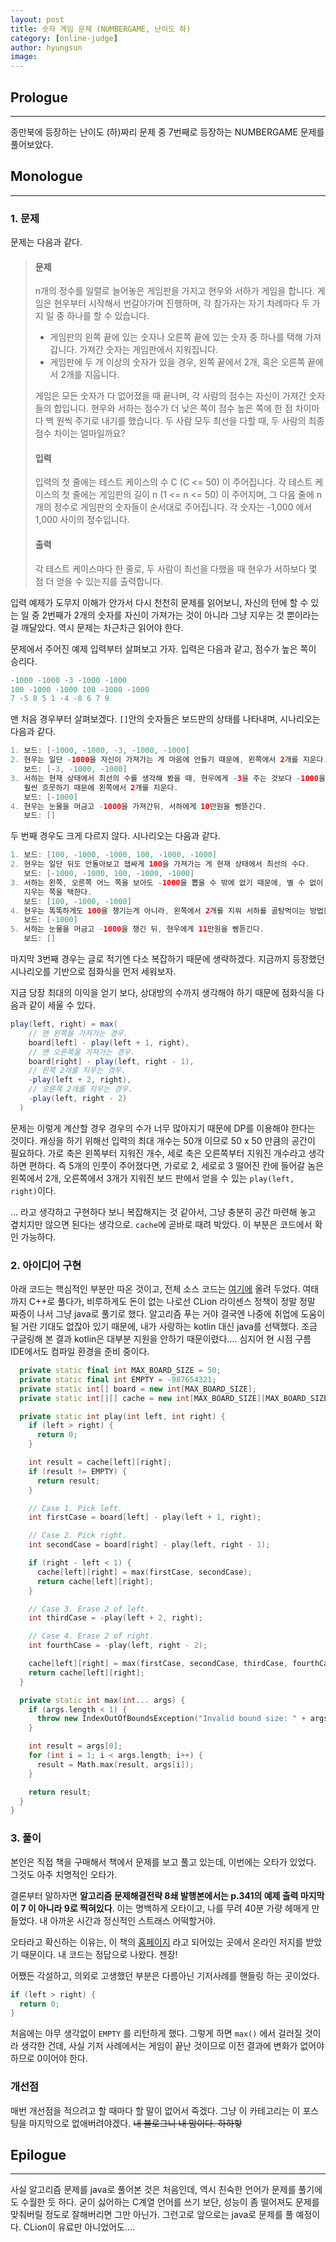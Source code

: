 ```yaml
---
layout: post
title: 숫자 게임 문제 (NUMBERGAME, 난이도 하)
category: [online-judge]
author: hyungsun
image:
---
```


## Prologue

------
종만북에 등장하는 난이도 (하)짜리 문제 중 7번째로 등장하는 NUMBERGAME 문제를 풀어보았다. 

## Monologue

------

### 1. 문제

문제는 다음과 같다.

> #### 문제
>
> n개의 정수를 일렬로 늘어놓은 게임판을 가지고 현우와 서하가 게임을 합니다. 게임은 현우부터 시작해서 번갈아가며 진행하며, 각 참가자는 자기 차례마다 두 가지 일 중 하나를 할 수 있습니다.
>
> - 게임판의 왼쪽 끝에 있는 숫자나 오른쪽 끝에 있는 숫자 중 하나를 택해 가져갑니다. 가져간 숫자는 게임판에서 지워집니다.
> - 게임판에 두 개 이상의 숫자가 있을 경우, 왼쪽 끝에서 2개, 혹은 오른쪽 끝에서 2개를 지웁니다.
>
> 게임은 모든 숫자가 다 없어졌을 때 끝나며, 각 사람의 점수는 자신이 가져간 숫자들의 합입니다. 현우와 서하는 점수가 더 낮은 쪽이 점수 높은 쪽에 한 점 차이마다 백 원씩 주기로 내기를 했습니다. 두 사람 모두 최선을 다할 때, 두 사람의 최종 점수 차이는 얼마일까요?
>
> #### 입력
>
> 입력의 첫 줄에는 테스트 케이스의 수 C (C <= 50) 이 주어집니다. 각 테스트 케이스의 첫 줄에는 게임판의 길이 n (1 <= n <= 50) 이 주어지며, 그 다음 줄에 n 개의 정수로 게임판의 숫자들이 순서대로 주어집니다. 각 숫자는 -1,000 에서 1,000 사이의 정수입니다.
>
> #### 출력
>
> 각 테스트 케이스마다 한 줄로, 두 사람이 최선을 다했을 때 현우가 서하보다 몇 점 더 얻을 수 있는지를 출력합니다.

입력 예제가 도무지 이해가 안가서 다시 천천히 문제를 읽어보니, 자신의 턴에 할 수 있는 일 중 2번째가 2개의 숫자를 자신이 가져가는 것이 아니라 그냥 지우는 것 뿐이라는 걸 깨달았다. 역시 문제는 차근차근 읽어야 한다.

문제에서 주어진 예제 입력부터 살펴보고 가자. 입력은 다음과 같고, 점수가 높은 쪽이 승리다.

```java
-1000 -1000 -3 -1000 -1000 
100 -1000 -1000 100 -1000 -1000 
7 -5 8 5 1 -4 -8 6 7 9 
```

맨 처음 경우부터 살펴보겠다. `[]`안의 숫자들은 보드판의 상태를 나타내며, 시나리오는 다음과 같다.

```java
1. 보드: [-1000, -1000, -3, -1000, -1000]
2. 현우는 일단 -1000을 자신이 가져가는 게 마음에 안들기 때문에, 왼쪽에서 2개를 지운다.
   보드: [-3, -1000, -1000]
3. 서하는 현재 상태에서 최선의 수를 생각해 봤을 때, 현우에게 -3을 주는 것보다 -1000을 주는 편이 
   훨씬 흐뭇하기 때문에 왼쪽에서 2개를 지운다. 
   보드: [-1000]
4. 현우는 눈물을 머금고 -1000을 가져간뒤, 서하에게 10만원을 삥뜯긴다. 
   보드: []
```

두 번째 경우도 크게 다르지 않다. 시나리오는 다음과 같다.

```java
1. 보드: [100, -1000, -1000, 100, -1000, -1000]
2. 현우는 일단 뒤도 안돌아보고 잽싸게 100을 가져가는 게 현재 상태에서 최선의 수다.
   보드: [-1000, -1000, 100, -1000, -1000]
3. 서하는 왼쪽, 오른쪽 어느 쪽을 보아도 -1000을 뽑을 수 밖에 없기 때문에, 별 수 없이 숫자를 2개 
   지우는 쪽을 택한다. 
   보드: [100, -1000, -1000]
4. 현우는 똑똑하게도 100을 챙기는게 아니라, 왼쪽에서 2개를 지워 서하를 골탕먹이는 방법을 택한다.
   보드: [-1000]
5. 서하는 눈물을 머금고 -1000을 챙긴 뒤, 현우에게 11만원을 삥뜯긴다.
   보드: []
```

마지막 3번째 경우는 글로 적기엔 다소 복잡하기 때문에 생략하겠다. 지금까지 등장했던 시나리오를 기반으로 점화식을 먼저 세워보자.

지금 당장 최대의 이익을 얻기 보다, 상대방의 수까지 생각해야 하기 때문에 점화식을 다음과 같이 세울 수 있다.

```java
play(left, right) = max(
	// 맨 왼쪽을 가져가는 경우.
	board[left] - play(left + 1, right),
	// 맨 오른쪽을 가져가는 경우.
	board[right] - play(left, right - 1),
	// 왼쪽 2개를 지우는 경우.
	-play(left + 2, right),
	// 오른쪽 2개를 지우는 경우.
	-play(left, right - 2)
  )
```

문제는 이렇게 계산할 경우 경우의 수가 너무 많아지기 때문에 DP를 이용해야 한다는 것이다. 캐싱을 하기 위해선 입력의 최대 개수는 50개 이므로 50 x 50 만큼의 공간이 필요하다. 가로 축은 왼쪽부터 지워진 개수, 세로 축은 오른쪽부터 지워진 개수라고 생각하면 편하다. 즉 5개의 인풋이 주어졌다면, 가로로 2, 세로로 3 떨어진 칸에 들어갈 놈은 왼쪽에서 2개, 오른쪽에서 3개가 지워진 보드 판에서 얻을 수 있는 `play(left, right)`이다. 

... 라고 생각하고 구현하다 보니 복잡해지는 것 같아서, 그냥 충분히 공간 마련해 놓고 곂치지만 않으면 된다는 생각으로. `cache`에 곧바로 때려 박았다. 이 부분은 코드에서 확인 가능하다.

### 2. 아이디어 구현
아래 코드는 핵심적인 부분만 따온 것이고, 전체 소스 코드는 [여기에](https://github.com/poqw/JongmanBookSolutions/blob/master/poqw/NumberGame.java) 올려 두었다. 여태까지 C++로 풀다가, 비루하게도 돈이 없는 나로선 CLion 라이센스 정책이 정말 정말 짜증이 나서 그냥 java로 풀기로 했다. 알고리즘 푸는 거야 결국엔 나중에 취업에 도움이 될 거란 기대도 없잖아 있기 때문에, 내가 사랑하는 kotlin 대신 java를 선택했다. 조금 구글링해 본 결과 kotlin은 대부분 지원을 안하기 때문이렸다.... 심지어 현 시점 구름 IDE에서도 컴파일 환경을 준비 중이다.
```cpp
  private static final int MAX_BOARD_SIZE = 50;
  private static final int EMPTY = -987654321;
  private static int[] board = new int[MAX_BOARD_SIZE];
  private static int[][] cache = new int[MAX_BOARD_SIZE][MAX_BOARD_SIZE];

  private static int play(int left, int right) {
    if (left > right) {
      return 0;
    }

    int result = cache[left][right];
    if (result != EMPTY) {
      return result;
    }

    // Case 1. Pick left.
    int firstCase = board[left] - play(left + 1, right);

    // Case 2. Pick right.
    int secondCase = board[right] - play(left, right - 1);

    if (right - left < 1) {
      cache[left][right] = max(firstCase, secondCase);
      return cache[left][right];
    }

    // Case 3. Erase 2 of left.
    int thirdCase = -play(left + 2, right);

    // Case 4. Erase 2 of right.
    int fourthCase = -play(left, right - 2);

    cache[left][right] = max(firstCase, secondCase, thirdCase, fourthCase);
    return cache[left][right];
  }

  private static int max(int... args) {
    if (args.length < 1) {
      throw new IndexOutOfBoundsException("Invalid bound size: " + args.length);
    }

    int result = args[0];
    for (int i = 1; i < args.length; i++) {
      result = Math.max(result, args[i]);
    }

    return result;
  }
}
```

### 3. 풀이

본인은 직접 책을 구매해서 책에서 문제를 보고 풀고 있는데, 이번에는 오타가 있었다. 그것도 아주 치명적인 오타가.

결론부터 말하자면 **알고리즘 문제해결전략 8쇄 발행본에서는 p.341의 예제 출력 마지막이 7 이 아니라 9로 찍혀있다**. 이는 명백하게 오타이고, 나를 무려 40분 가량 헤매게 만들었다. 내 아까운 시간과 정신적인 스트래스 어떡할거야.

오타라고 확신하는 이유는, 이 책의 [홈페이지](https://algospot.com/judge/problem/read/NUMBERGAME) 라고 되어있는 곳에서 온라인 저지를 받았기 때문이다. 내 코드는 정답으로 나왔다. 젠장!

어쨌든 각설하고, 의외로 고생했던 부분은 다름아닌 기저사례를 핸들링 하는 곳이었다. 

```java
if (left > right) {
  return 0;
}
```

처음에는 아무 생각없이 `EMPTY` 를 리턴하게 했다. 그렇게 하면 `max()` 에서 걸러질 것이라 생각한 건데, 사실 기저 사례에서는 게임이 끝난 것이므로 이전 결과에 변화가 없어야 하므로 0이어야 한다.

### 개선점

매번 개선점을 적으려고 할 때마다 할 말이 없어서 죽겠다. 그냥 이 카테고리는 이 포스팅을 마지막으로 없애버려야겠다. ~~내 블로그니 내 맘이다. 하하핳~~


## Epilogue

------

사실 알고리즘 문제를 java로 풀어본 것은 처음인데, 역시 친숙한 언어가 문제를 풀기에도 수월한 듯 하다. 굳이 싫어하는 C계열 언어를 쓰기 보단, 성능이 좀 떨어져도 문제를 맞춰버릴 정도로 잘해버리면 그만 아닌가. 그런고로 앞으로는 java로 문제를 풀 예정이다. CLion이 유료만 아니었어도....